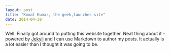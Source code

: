 ```yaml
---
layout: post
title: "Komal Kumar, the geek,launches site"
date: 2014-04-30
---
```


Well. Finally got around to putting this website together. Neat 
thing about it - powered by [Jekyll](http://jekyllrb.com) 
and I can use Markdown to author my posts. It actually is a lot 
easier than I thought it was going to be.
